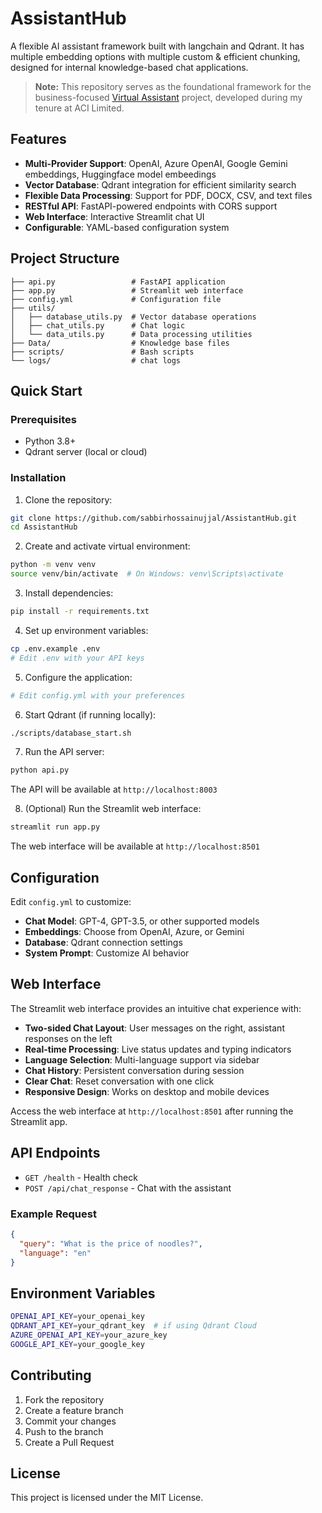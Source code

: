 # AssistantHub

A flexible AI assistant framework built with langchain and Qdrant. It has multiple embedding options with multiple custom & efficient chunking, designed for internal knowledge-based chat applications.

> **Note:** This repository serves as the foundational framework for the business-focused [Virtual Assistant](https://sabbirhossainujjal.github.io/projects/w_virtual_assistant/) project, developed during my tenure at ACI Limited.

## Features

- **Multi-Provider Support**: OpenAI, Azure OpenAI, Google Gemini embeddings, Huggingface model embeedings
- **Vector Database**: Qdrant integration for efficient similarity search
- **Flexible Data Processing**: Support for PDF, DOCX, CSV, and text files
- **RESTful API**: FastAPI-powered endpoints with CORS support
- **Web Interface**: Interactive Streamlit chat UI
- **Configurable**: YAML-based configuration system

## Project Structure

```
├── api.py                 # FastAPI application
├── app.py                 # Streamlit web interface
├── config.yml             # Configuration file
├── utils/
│   ├── database_utils.py  # Vector database operations
│   ├── chat_utils.py      # Chat logic
│   └── data_utils.py      # Data processing utilities
├── Data/                  # Knowledge base files
├── scripts/               # Bash scripts
└── logs/                  # chat logs

```

## Quick Start

### Prerequisites

- Python 3.8+
- Qdrant server (local or cloud)

### Installation

1. Clone the repository:

```bash
git clone https://github.com/sabbirhossainujjal/AssistantHub.git
cd AssistantHub
```

2. Create and activate virtual environment:

```bash
python -m venv venv
source venv/bin/activate  # On Windows: venv\Scripts\activate
```

3. Install dependencies:

```bash
pip install -r requirements.txt
```

4. Set up environment variables:

```bash
cp .env.example .env
# Edit .env with your API keys
```

5. Configure the application:

```bash
# Edit config.yml with your preferences
```

6. Start Qdrant (if running locally):

```bash
./scripts/database_start.sh
```

7. Run the API server:

```bash
python api.py
```

The API will be available at `http://localhost:8003`

8. (Optional) Run the Streamlit web interface:

```bash
streamlit run app.py
```

The web interface will be available at `http://localhost:8501`

## Configuration

Edit `config.yml` to customize:

- **Chat Model**: GPT-4, GPT-3.5, or other supported models
- **Embeddings**: Choose from OpenAI, Azure, or Gemini
- **Database**: Qdrant connection settings
- **System Prompt**: Customize AI behavior

## Web Interface

The Streamlit web interface provides an intuitive chat experience with:

- **Two-sided Chat Layout**: User messages on the right, assistant responses on the left
- **Real-time Processing**: Live status updates and typing indicators
- **Language Selection**: Multi-language support via sidebar
- **Chat History**: Persistent conversation during session
- **Clear Chat**: Reset conversation with one click
- **Responsive Design**: Works on desktop and mobile devices

Access the web interface at `http://localhost:8501` after running the Streamlit app.

## API Endpoints

- `GET /health` - Health check
- `POST /api/chat_response` - Chat with the assistant

### Example Request

```json
{
  "query": "What is the price of noodles?",
  "language": "en"
}
```

## Environment Variables

```bash
OPENAI_API_KEY=your_openai_key
QDRANT_API_KEY=your_qdrant_key  # if using Qdrant Cloud
AZURE_OPENAI_API_KEY=your_azure_key
GOOGLE_API_KEY=your_google_key
```

## Contributing

1. Fork the repository
2. Create a feature branch
3. Commit your changes
4. Push to the branch
5. Create a Pull Request

## License

This project is licensed under the MIT License.
